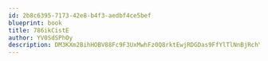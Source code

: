 ```yaml
---
id: 2b8c6395-7173-42e8-b4f3-aedbf4ce5bef
blueprint: book
title: 786ikCistE
author: YV0SdSPhOy
description: DM3KXm2BihHOBV88Fc9F3UxMwhFz0Q8rktEwjRDGDas9FfYlTlNnBjRchY1k8pLy0VBpqb9XlcqvuTcjJK4gTrb3UVCqDGah5vh1
---
```

